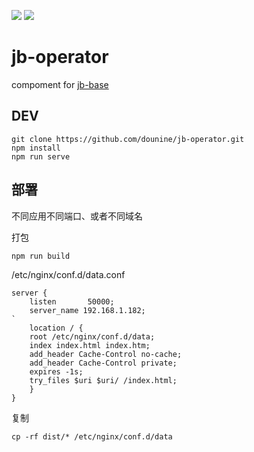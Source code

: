 ![](https://github.com/dounine/jb-operator/workflows/Node.js%20CI/badge.svg) ![](https://img.shields.io/github/license/dounine/jb-operator)

# jb-operator
compoment for [jb-base](https://github.com/dounine/jb-base)

## DEV
```
git clone https://github.com/dounine/jb-operator.git
npm install
npm run serve
```
## 部署
不同应用不同端口、或者不同域名

打包
```
npm run build

```
/etc/nginx/conf.d/data.conf
```
server {
    listen       50000;
    server_name 192.168.1.182;
`
    location / {
	root /etc/nginx/conf.d/data;
	index index.html index.htm;
    add_header Cache-Control no-cache;
    add_header Cache-Control private;
    expires -1s;
	try_files $uri $uri/ /index.html;
    }
}
```
复制
```
cp -rf dist/* /etc/nginx/conf.d/data 
```
